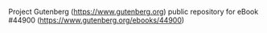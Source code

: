 Project Gutenberg (https://www.gutenberg.org) public repository for eBook #44900 (https://www.gutenberg.org/ebooks/44900)
